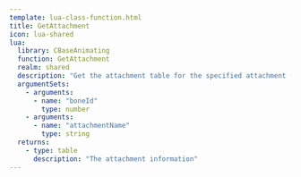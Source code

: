```yaml
---
template: lua-class-function.html
title: GetAttachment
icon: lua-shared
lua:
  library: CBaseAnimating
  function: GetAttachment
  realm: shared
  description: "Get the attachment table for the specified attachment (by bone id or attachment name)"
  argumentSets:
    - arguments:
      - name: "boneId"
        type: number
    - arguments:
      - name: "attachmentName"
        type: string
  returns:
    - type: table
      description: "The attachment information"
---
```

